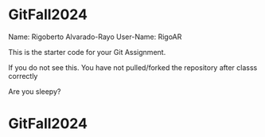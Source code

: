 # GitFall2024
Name: Rigoberto Alvarado-Rayo User-Name: RigoAR

This is the starter code for your Git Assignment.

If you do not see this. You have not pulled/forked the repository after classs correctly


Are you sleepy?


# GitFall2024
